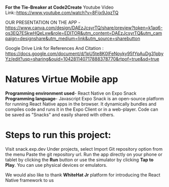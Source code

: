 **For the Tie-Breaker at Code2Create**
Youtube Video Link::https://www.youtube.com/watch?v=8Fijx9JqzTQ

OUR PRESENTATION ON THE APP - https://www.canva.com/design/DAEzJcsyrTQ/share/preview?token=k1aq6-os3EQ7ESkwHQeLxw&role=EDITOR&utm_content=DAEzJcsyrTQ&utm_campaign=designshare&utm_medium=link&utm_source=sharebutton
 
 Google Drive Link for References And Citation : https://docs.google.com/document/d/1pU5te8K0lFeNpyky95fYpAuDg31pbyYz/edit?usp=sharing&ouid=104281140717888378770&rtpof=true&sd=true
 
# Natures Virtue Mobile app
**Programming environment used**- React Native on Expo Snack
**Programming language**- Javascript
Expo Snack is an open-source platform for running React Native apps in the browser. It dynamically bundles and compiles code and runs it in the Expo Client or in a web-player. Code can be saved as "Snacks" and easily shared with others. 

# Steps to run this project:
Visit snack.exp.dev
Under projects, select Import Git repository option from the menu
Paste the git repository url.
Run the app directly on your phone or tablet by clicking the **Run** button or use the simulator by clicking **Tap to Play**. 
You can use physical devices or emulators.
 
 We would also like to thank **WhiteHat Jr** platform for introducing the React Native framework to us
 
